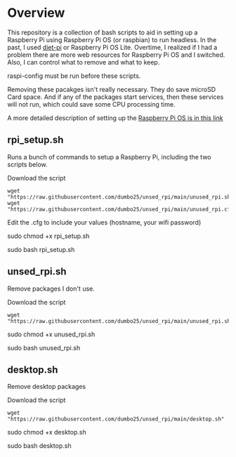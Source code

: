 # Overview
This repository is a collection of bash scripts to aid in setting up a Raspberry Pi using Raspberry Pi OS (or raspbian) to run headless. In the past, I used [diet-pi](https://dietpi.com/) or Raspberry Pi OS Lite. Overtime, I realized if I had a problem there are more web resources for Raspberry Pi OS and I switched. Also, I can control what to remove and what to keep.

raspi-config must be run before these scripts.

Removing these pacakges isn't really necessary. They do save microSD Card space. And if any of the packages start services, then these services will not run, which could save some CPU processing time.

A more detailed description of setting up the [Raspberry Pi OS is in this link](https://sites.google.com/site/cartwrightraspberrypiprojects/home/steps/setup-raspberry-pi-3-with-raspbian)

## rpi_setup.sh
Runs a bunch of commands to setup a Raspberry Pi, including the two scripts below.

Download the script 
```
wget "https://raw.githubusercontent.com/dumbo25/unsed_rpi/main/unused_rpi.sh"
wget "https://raw.githubusercontent.com/dumbo25/unsed_rpi/main/unused_rpi.cfg"
```

Edit the .cfg to include your values (hostname, your wifi password)

sudo chmod +x rpi_setup.sh

sudo bash rpi_setup.sh

## unsed_rpi.sh
Remove packages I don't use.

Download the script 
```
wget "https://raw.githubusercontent.com/dumbo25/unsed_rpi/main/unused_rpi.sh"
```

sudo chmod +x unused_rpi.sh

sudo bash unused_rpi.sh

## desktop.sh
Remove desktop packages

Download the script 
```
wget "https://raw.githubusercontent.com/dumbo25/unsed_rpi/main/desktop.sh"
```

sudo chmod +x desktop.sh

sudo bash desktop.sh
